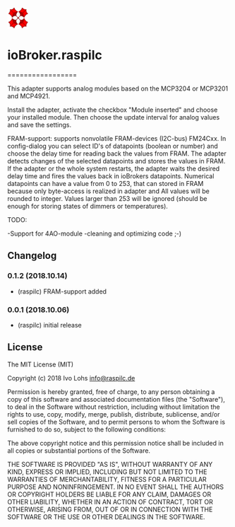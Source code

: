 ![Logo](admin/raspilc.png)
# ioBroker.raspilc
=================

This adapter supports analog modules based on the MCP3204 or MCP3201 and MCP4921.

Install the adapter, activate the checkbox "Module inserted" and choose your
installed module.
Then choose the update interval for analog values and save the settings.

FRAM-support:
supports nonvolatile FRAM-devices (I2C-bus) FM24Cxx. In config-dialog you can
select ID's of datapoints (boolean or number) and choose the delay time for
reading back the values from FRAM. The adapter detects changes of the selected
datapoints and stores the values in FRAM. If the adapter or the whole system
restarts, the adapter waits the desired delay time and fires the values back
in ioBrokers datapoints. Numerical datapoints can have a value from 0 to 253,
that can stored in FRAM because only byte-access is realized in adapter and
All values will be rounded to integer.
Values larger than 253 will be ignored (should be enough for storing states
of dimmers or temperatures).   




TODO:

-Support for 4AO-module
-cleaning and optimizing code ;-)



## Changelog

### 0.1.2 (2018.10.14)
* (raspilc) FRAM-support added

### 0.0.1 (2018.10.06)
* (raspilc) initial release

## License
The MIT License (MIT)

Copyright (c) 2018 Ivo Lohs <info@raspilc.de>

Permission is hereby granted, free of charge, to any person obtaining a copy
of this software and associated documentation files (the "Software"), to deal
in the Software without restriction, including without limitation the rights
to use, copy, modify, merge, publish, distribute, sublicense, and/or sell
copies of the Software, and to permit persons to whom the Software is
furnished to do so, subject to the following conditions:

The above copyright notice and this permission notice shall be included in
all copies or substantial portions of the Software.

THE SOFTWARE IS PROVIDED "AS IS", WITHOUT WARRANTY OF ANY KIND, EXPRESS OR
IMPLIED, INCLUDING BUT NOT LIMITED TO THE WARRANTIES OF MERCHANTABILITY,
FITNESS FOR A PARTICULAR PURPOSE AND NONINFRINGEMENT. IN NO EVENT SHALL THE
AUTHORS OR COPYRIGHT HOLDERS BE LIABLE FOR ANY CLAIM, DAMAGES OR OTHER
LIABILITY, WHETHER IN AN ACTION OF CONTRACT, TORT OR OTHERWISE, ARISING FROM,
OUT OF OR IN CONNECTION WITH THE SOFTWARE OR THE USE OR OTHER DEALINGS IN
THE SOFTWARE.
